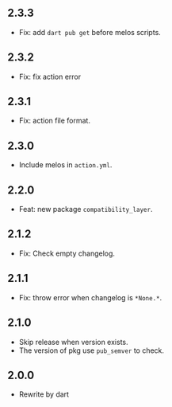 ## 2.3.3

- Fix: add `dart pub get` before melos scripts.

## 2.3.2

- Fix: fix action error

## 2.3.1

- Fix: action file format.

## 2.3.0

- Include melos in `action.yml`.

## 2.2.0

- Feat: new package `compatibility_layer`.

## 2.1.2

- Fix: Check empty changelog.

## 2.1.1

- Fix: throw error when changelog is `*None.*`.

## 2.1.0

- Skip release when version exists.
- The version of pkg use `pub_semver` to check.

## 2.0.0

- Rewrite by dart
